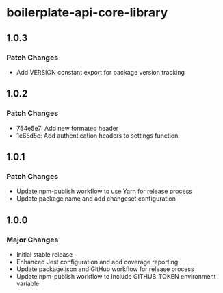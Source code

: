# boilerplate-api-core-library

## 1.0.3

### Patch Changes

- Add VERSION constant export for package version tracking

## 1.0.2

### Patch Changes

- 754e5e7: Add new formated header
- 1c65d5c: Add authentication headers to settings function

## 1.0.1

### Patch Changes

- Update npm-publish workflow to use Yarn for release process
- Update package name and add changeset configuration

## 1.0.0

### Major Changes

- Initial stable release
- Enhanced Jest configuration and add coverage reporting
- Update package.json and GitHub workflow for release process
- Update npm-publish workflow to include GITHUB_TOKEN environment variable
